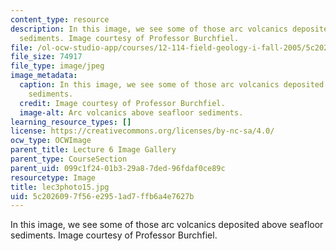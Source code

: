 ```yaml
---
content_type: resource
description: In this image, we see some of those arc volcanics deposited above seafloor
  sediments. Image courtesy of Professor Burchfiel.
file: /ol-ocw-studio-app/courses/12-114-field-geology-i-fall-2005/5c2026097f56e2951ad7ffb6a4e7627b_lec3photo15.jpg
file_size: 74917
file_type: image/jpeg
image_metadata:
  caption: In this image, we see some of those arc volcanics deposited above seafloor
    sediments.
  credit: Image courtesy of Professor Burchfiel.
  image-alt: Arc volcanics above seafloor sediments.
learning_resource_types: []
license: https://creativecommons.org/licenses/by-nc-sa/4.0/
ocw_type: OCWImage
parent_title: Lecture 6 Image Gallery
parent_type: CourseSection
parent_uid: 099c1f24-01b3-29a8-7ded-96fdaf0ce89c
resourcetype: Image
title: lec3photo15.jpg
uid: 5c202609-7f56-e295-1ad7-ffb6a4e7627b
---
```

In this image, we see some of those arc volcanics deposited above seafloor sediments. Image courtesy of Professor Burchfiel.